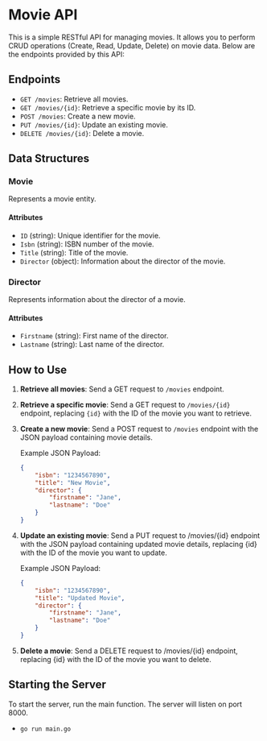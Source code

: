 # Movie API

This is a simple RESTful API for managing movies. It allows you to perform CRUD operations (Create, Read, Update, Delete) on movie data. Below are the endpoints provided by this API:

## Endpoints

- `GET /movies`: Retrieve all movies.
- `GET /movies/{id}`: Retrieve a specific movie by its ID.
- `POST /movies`: Create a new movie.
- `PUT /movies/{id}`: Update an existing movie.
- `DELETE /movies/{id}`: Delete a movie.

## Data Structures

### Movie

Represents a movie entity.

#### Attributes

- `ID` (string): Unique identifier for the movie.
- `Isbn` (string): ISBN number of the movie.
- `Title` (string): Title of the movie.
- `Director` (object): Information about the director of the movie.

### Director

Represents information about the director of a movie.

#### Attributes

- `Firstname` (string): First name of the director.
- `Lastname` (string): Last name of the director.

## How to Use

1. **Retrieve all movies**: Send a GET request to `/movies` endpoint.

2. **Retrieve a specific movie**: Send a GET request to `/movies/{id}` endpoint, replacing `{id}` with the ID of the movie you want to retrieve.

3. **Create a new movie**: Send a POST request to `/movies` endpoint with the JSON payload containing movie details.

   Example JSON Payload:
   ```json
   {
       "isbn": "1234567890",
       "title": "New Movie",
       "director": {
           "firstname": "Jane",
           "lastname": "Doe"
       }
   }

4. **Update an existing movie**: Send a PUT request to /movies/{id} endpoint with the JSON payload containing updated movie details, replacing {id} with the ID of the movie you want to update.

   Example JSON Payload:
   ```json
   {
       "isbn": "1234567890",
       "title": "Updated Movie",
       "director": {
           "firstname": "Jane",
           "lastname": "Doe"
       }
   }

5. **Delete a movie**: Send a DELETE request to /movies/{id} endpoint, replacing {id} with the ID of the movie you want to delete.

## Starting the Server
To start the server, run the main function. The server will listen on port 8000.
- ``go run main.go``
